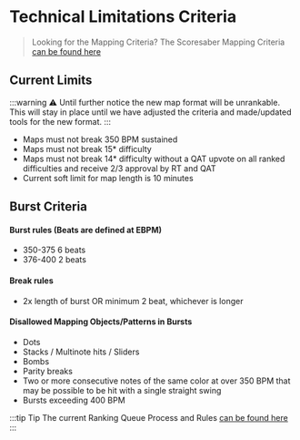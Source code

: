 # Technical Limitations Criteria
> Looking for the Mapping Criteria?
 The Scoresaber Mapping Criteria [can be found here](./mapping-criteria)

## Current Limits

:::warning ⚠️
Until further notice the new map format will be unrankable. This will stay in place until we have adjusted the criteria and made/updated tools for the new format.
:::
- Maps must not break 350 BPM sustained
- Maps must not break 15* difficulty
- Maps must not break 14* difficulty without a QAT upvote on all ranked difficulties and receive 2/3 approval by RT and QAT
- Current soft limit for map length is 10 minutes





## Burst Criteria

#### Burst rules (Beats are defined at EBPM)
- 350-375 6 beats
- 376-400 2 beats

#### Break rules
- 2x length of burst OR minimum 2 beat, whichever is longer

#### Disallowed Mapping Objects/Patterns in Bursts
- Dots
- Stacks / Multinote hits / Sliders
- Bombs
- Parity breaks
- Two or more consecutive notes of the same color at over 350 BPM that may be possible to be hit with a single straight swing
- Bursts exceeding 400 BPM

:::tip Tip
 The current Ranking Queue Process and Rules [can be found here](/ranking/ranking-queue-rules)
:::
